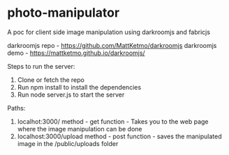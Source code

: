 # photo-manipulator
A poc for client side image manipulation using darkroomjs and fabricjs 

darkroomjs repo - https://github.com/MattKetmo/darkroomjs
darkroomjs demo - https://mattketmo.github.io/darkroomjs/

Steps to run the server: 

1. Clone or fetch the repo 
2. Run npm install to install the dependencies 
3. Run node server.js to start the server 


Paths:

1. localhot:3000/ 
   method - get 
   function - Takes you to the web page where the image manipulation can be done 
2. localhost:3000/upload
   method - post
   function - saves the manipulated image in the /public/uploads folder 

